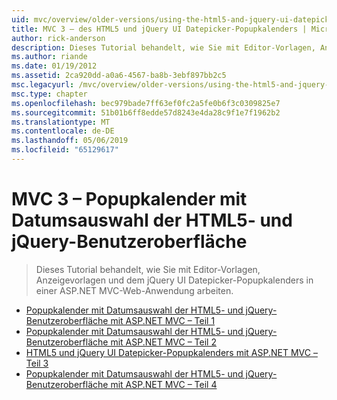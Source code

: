 ```yaml
---
uid: mvc/overview/older-versions/using-the-html5-and-jquery-ui-datepicker-popup-calendar-with-aspnet-mvc/index
title: MVC 3 – des HTML5 und jQuery UI Datepicker-Popupkalenders | Microsoft-Dokumentation
author: rick-anderson
description: Dieses Tutorial behandelt, wie Sie mit Editor-Vorlagen, Anzeigevorlagen und dem jQuery UI Datepicker-Popupkalenders in einer ASP.NET MVC-Web-Anwendung arbeiten.
ms.author: riande
ms.date: 01/19/2012
ms.assetid: 2ca920dd-a0a6-4567-ba8b-3ebf897bb2c5
msc.legacyurl: /mvc/overview/older-versions/using-the-html5-and-jquery-ui-datepicker-popup-calendar-with-aspnet-mvc
msc.type: chapter
ms.openlocfilehash: bec979bade7ff63ef0fc2a5fe0b6f3c0309825e7
ms.sourcegitcommit: 51b01b6ff8edde57d8243e4da28c9f1e7f1962b2
ms.translationtype: MT
ms.contentlocale: de-DE
ms.lasthandoff: 05/06/2019
ms.locfileid: "65129617"
---
```

# <a name="mvc-3---the-html5-and-jquery-ui-datepicker-popup-calendar"></a>MVC 3 – Popupkalender mit Datumsauswahl der HTML5- und jQuery-Benutzeroberfläche

> Dieses Tutorial behandelt, wie Sie mit Editor-Vorlagen, Anzeigevorlagen und dem jQuery UI Datepicker-Popupkalenders in einer ASP.NET MVC-Web-Anwendung arbeiten.

- [Popupkalender mit Datumsauswahl der HTML5- und jQuery-Benutzeroberfläche mit ASP.NET MVC – Teil 1](using-the-html5-and-jquery-ui-datepicker-popup-calendar-with-aspnet-mvc-part-1.md)
- [Popupkalender mit Datumsauswahl der HTML5- und jQuery-Benutzeroberfläche mit ASP.NET MVC – Teil 2](using-the-html5-and-jquery-ui-datepicker-popup-calendar-with-aspnet-mvc-part-2.md)
- [HTML5 und jQuery UI Datepicker-Popupkalenders mit ASP.NET MVC – Teil 3](using-the-html5-and-jquery-ui-datepicker-popup-calendar-with-aspnet-mvc-part-3.md)
- [Popupkalender mit Datumsauswahl der HTML5- und jQuery-Benutzeroberfläche mit ASP.NET MVC – Teil 4](using-the-html5-and-jquery-ui-datepicker-popup-calendar-with-aspnet-mvc-part-4.md)
